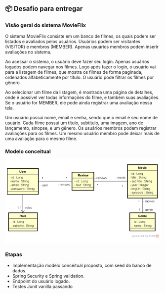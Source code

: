 ## 📦 Desafio para entregar

### Visão geral do sistema MovieFlix

O sistema MovieFlix consiste em um banco de filmes, os quais podem ser listados e avaliados pelos usuários.
Usuários podem ser visitantes (VISITOR) e membros (MEMBER). Apenas usuários membros podem inserir avaliações no sistema.

Ao acessar o sistema, o usuário deve fazer seu login. Apenas usuários logados podem navegar nos filmes.
Logo após fazer o login, o usuário vai para a listagem de filmes, que mostra os filmes de forma paginada,
ordenados alfabeticamente por título. O usuário pode filtrar os filmes por gênero.

Ao selecionar um filme da listagem, é mostrada uma página de detalhes, onde é possível ver todas informações do filme,
e também suas avaliações. Se o usuário for MEMBER, ele pode ainda registrar uma avaliação nessa tela.

Um usuário possui nome, email e senha, sendo que o email é seu nome de usuário. Cada filme possui um título, subtítulo,
uma imagem, ano de lançamento, sinopse, e um gênero. Os usuários membros podem registrar avaliações para os filmes.
Um mesmo usuário membro pode deixar mais de uma avaliação para o mesmo filme.


### Modelo conceitual
![img.png](img.png)


### Etapas 

* Implementação modelo conceitual proposto, com seed do banco de dados.
* Spring Security e Spring validation.
* Endpoint do usuário logado.
* Testes Junit vanilla passando
